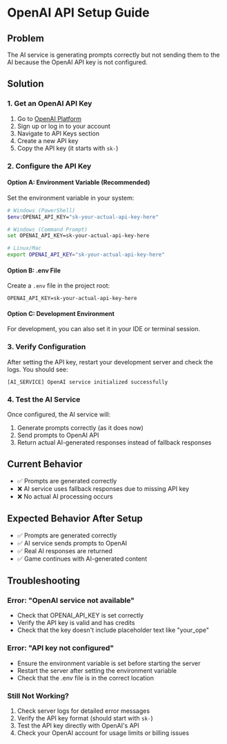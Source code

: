 # OpenAI API Setup Guide

## Problem
The AI service is generating prompts correctly but not sending them to the AI because the OpenAI API key is not configured.

## Solution

### 1. Get an OpenAI API Key
1. Go to [OpenAI Platform](https://platform.openai.com/)
2. Sign up or log in to your account
3. Navigate to API Keys section
4. Create a new API key
5. Copy the API key (it starts with `sk-`)

### 2. Configure the API Key

#### Option A: Environment Variable (Recommended)
Set the environment variable in your system:
```bash
# Windows (PowerShell)
$env:OPENAI_API_KEY="sk-your-actual-api-key-here"

# Windows (Command Prompt)
set OPENAI_API_KEY=sk-your-actual-api-key-here

# Linux/Mac
export OPENAI_API_KEY="sk-your-actual-api-key-here"
```

#### Option B: .env File
Create a `.env` file in the project root:
```env
OPENAI_API_KEY=sk-your-actual-api-key-here
```

#### Option C: Development Environment
For development, you can also set it in your IDE or terminal session.

### 3. Verify Configuration
After setting the API key, restart your development server and check the logs. You should see:
```
[AI_SERVICE] OpenAI service initialized successfully
```

### 4. Test the AI Service
Once configured, the AI service will:
1. Generate prompts correctly (as it does now)
2. Send prompts to OpenAI API
3. Return actual AI-generated responses instead of fallback responses

## Current Behavior
- ✅ Prompts are generated correctly
- ❌ AI service uses fallback responses due to missing API key
- ❌ No actual AI processing occurs

## Expected Behavior After Setup
- ✅ Prompts are generated correctly
- ✅ AI service sends prompts to OpenAI
- ✅ Real AI responses are returned
- ✅ Game continues with AI-generated content

## Troubleshooting

### Error: "OpenAI service not available"
- Check that OPENAI_API_KEY is set correctly
- Verify the API key is valid and has credits
- Check that the key doesn't include placeholder text like "your_ope"

### Error: "API key not configured"
- Ensure the environment variable is set before starting the server
- Restart the server after setting the environment variable
- Check that the .env file is in the correct location

### Still Not Working?
1. Check server logs for detailed error messages
2. Verify the API key format (should start with `sk-`)
3. Test the API key directly with OpenAI's API
4. Check your OpenAI account for usage limits or billing issues


